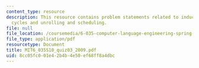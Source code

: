 ```yaml
---
content_type: resource
description: This resource contains problem statements related to induction variables,
  cycles and unrolling and scheduling.
file: null
file_location: /coursemedia/6-035-computer-language-engineering-spring-2010/8cc05fc001e42b4b4e50ef68ff8a4dbc_MIT6_035S10_quiz03_2009.pdf
file_type: application/pdf
resourcetype: Document
title: MIT6_035S10_quiz03_2009.pdf
uid: 8cc05fc0-01e4-2b4b-4e50-ef68ff8a4dbc
---
```

